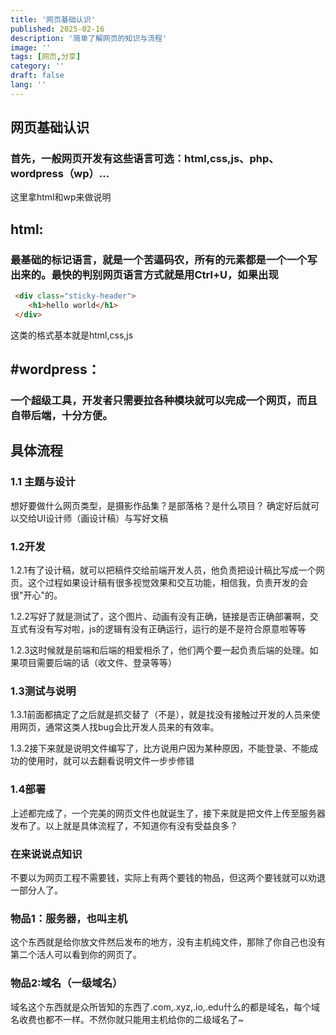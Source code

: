 ```yaml
---
title: '网页基础认识'
published: 2025-02-16
description: '简单了解网页的知识与流程'
image: ''
tags: [网页,分享]
category: ''
draft: false 
lang: ''
---
```


## 网页基础认识

### 首先，一般网页开发有这些语言可选：html,css,js、php、wordpress（wp）...
这里拿html和wp来做说明

## html:
### 最基础的标记语言，就是一个苦逼码农，所有的元素都是一个一个写出来的。最快的判别网页语言方式就是用Ctrl+U，如果出现
```HTML
 <div class="sticky-header">
	<h1>hello world</h1>
 </div>
 ```
这类的格式基本就是html,css,js

## #wordpress：
### 一个超级工具，开发者只需要拉各种模块就可以完成一个网页，而且自带后端，十分方便。

## 具体流程
### 1.1 主题与设计
想好要做什么网页类型，是摄影作品集？是部落格？是什么项目？
确定好后就可以交给UI设计师（画设计稿）与写好文稿

### 1.2开发
1.2.1有了设计稿，就可以把稿件交给前端开发人员，他负责把设计稿比写成一个网页。这个过程如果设计稿有很多视觉效果和交互功能，相信我，负责开发的会很"开心"的。

1.2.2写好了就是测试了，这个图片、动画有没有正确，链接是否正确部署啊，交互式有没有写对啦，js的逻辑有没有正确运行，运行的是不是符合原意啦等等

1.2.3这时候就是前端和后端的相爱相杀了，他们两个要一起负责后端的处理。如果项目需要后端的话（收文件、登录等等）

### 1.3测试与说明
1.3.1前面都搞定了之后就是抓交替了（不是），就是找没有接触过开发的人员来使用网页，通常这类人找bug会比开发人员来的有效率。

1.3.2接下来就是说明文件编写了，比方说用户因为某种原因，不能登录、不能成功的使用时，就可以去翻看说明文件一步步修错

### 1.4部署
上述都完成了，一个完美的网页文件也就诞生了，接下来就是把文件上传至服务器发布了。以上就是具体流程了，不知道你有没有受益良多？

### 在来说说点知识
不要以为网页工程不需要钱，实际上有两个要钱的物品，但这两个要钱就可以劝退一部分人了。

### 物品1：服务器，也叫主机
这个东西就是给你放文件然后发布的地方，没有主机纯文件，那除了你自己也没有第二个活人可以看到你的网页了。

### 物品2:域名（一级域名）
域名这个东西就是众所皆知的东西了.com,.xyz,.io,.edu什么的都是域名，每个域名收费也都不一样。不然你就只能用主机给你的二级域名了~

